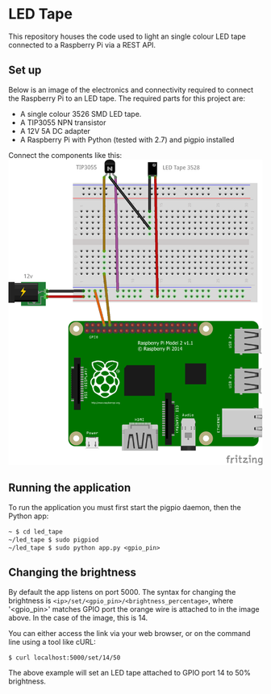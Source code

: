 # LED Tape
This repository houses the code used to light an single colour LED tape connected to a Raspberry Pi via a REST API.

## Set up
Below is an image of the electronics and connectivity required to connect the Raspberry Pi to an LED tape. The required parts for this project are:
* A single colour 3526 SMD LED tape.
* A TIP3055 NPN transistor
* A 12V 5A DC adapter
* A Raspberry Pi with Python (tested with 2.7) and pigpio installed

Connect the components like this:
![LED Tape Diagram](https://raw.githubusercontent.com/dantarl/led_tape/master/LED%20Tape.png)

## Running the application
To run the application you must first start the pigpio daemon, then the Python app:
```
~ $ cd led_tape
~/led_tape $ sudo pigpiod
~/led_tape $ sudo python app.py <gpio_pin>
```

## Changing the brightness
By default the app listens on port 5000. The syntax for changing the brightness is `<ip>/set/<gpio_pin>/<brightness_percentage>`, where '<gpio_pin>' matches GPIO port the orange wire is attached to in the image above. In the case of the image, this is 14.

You can either access the link via your web browser, or on the command line using a tool like cURL:
```
$ curl localhost:5000/set/14/50
```
The above example will set an LED tape attached to GPIO port 14 to 50% brightness.
